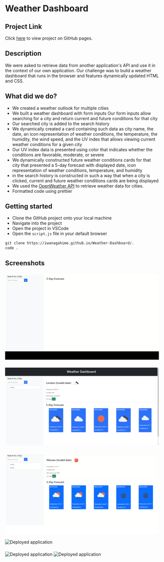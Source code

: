 # Weather Dashboard

## Project Link

Click [here](https://iwanagahime.github.io/Weather-Dashboard/.) to view project on GitHub pages.

## Description

We were asked to retrieve data from another application's API and use it in the context of our own application. Our challenge was to build a weather dashboard that runs in the browser and features dynamically updated HTML and CSS.

## What did we do?

- We created a weather outlook for multiple cities
- We built a weather dashboard with form inputs
  Our form inputs allow searching for a city and return current and future conditions for that city
- Our searched city is added to the search history
- We dynamically created a card containing such data as city name, the date, an icon representation of weather conditions, the temperature, the humidity, the wind speed, and the UV index that allows viewing current weather conditions for a given city
- Our UV index data is presented using color that indicates whether the conditions are favorable, moderate, or severe
- We dynamically constructed future weather conditions cards for that city that presented a 5-day forecast with displayed date, icon representation of weather conditions, temperature, and humidity
- in the search history is constructed in such a way that when a city is clicked, current and future weather conditions cards are being displayed
- We used the [OpenWeather API](https://openweathermap.org/api) to retrieve weather data for cities.
- Formatted code using prettier

## Getting started

- Clone the GitHub project onto your local machine
- Navigate into the project
- Open the project in VSCode
- Open the `script.js` file in your default browser

```
git clone https://iwanagahime.github.io/Weather-Dashboard/.
code .
```

## Screenshots

###

![Deployed application  ](src="./../assets/images/screenshot-1.png)

###

![Deployed application ](src="./../assets/images/screenshot-2.png)

###

![Deployed application ](src="./../assets/images/screenshot-3.png)

![Deployed application ](src="assets/images/screenshot-4.PNG)

###

![Deployed application ]()
![Deployed application ]()
